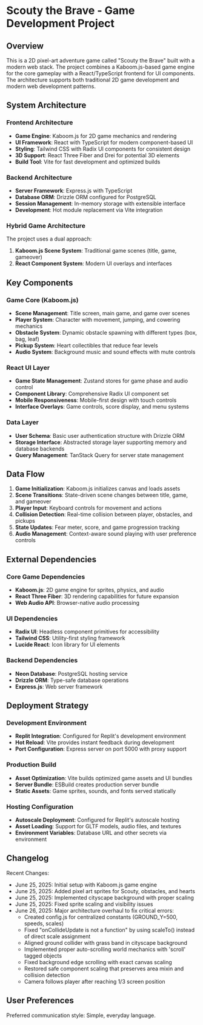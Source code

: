 # Scouty the Brave - Game Development Project

## Overview

This is a 2D pixel-art adventure game called "Scouty the Brave" built with a modern web stack. The project combines a Kaboom.js-based game engine for the core gameplay with a React/TypeScript frontend for UI components. The architecture supports both traditional 2D game development and modern web development patterns.

## System Architecture

### Frontend Architecture
- **Game Engine**: Kaboom.js for 2D game mechanics and rendering
- **UI Framework**: React with TypeScript for modern component-based UI
- **Styling**: Tailwind CSS with Radix UI components for consistent design
- **3D Support**: React Three Fiber and Drei for potential 3D elements
- **Build Tool**: Vite for fast development and optimized builds

### Backend Architecture
- **Server Framework**: Express.js with TypeScript
- **Database ORM**: Drizzle ORM configured for PostgreSQL
- **Session Management**: In-memory storage with extensible interface
- **Development**: Hot module replacement via Vite integration

### Hybrid Game Architecture
The project uses a dual approach:
1. **Kaboom.js Scene System**: Traditional game scenes (title, game, gameover)
2. **React Component System**: Modern UI overlays and interfaces

## Key Components

### Game Core (Kaboom.js)
- **Scene Management**: Title screen, main game, and game over scenes
- **Player System**: Character with movement, jumping, and cowering mechanics
- **Obstacle System**: Dynamic obstacle spawning with different types (box, bag, leaf)
- **Pickup System**: Heart collectibles that reduce fear levels
- **Audio System**: Background music and sound effects with mute controls

### React UI Layer
- **Game State Management**: Zustand stores for game phase and audio control
- **Component Library**: Comprehensive Radix UI component set
- **Mobile Responsiveness**: Mobile-first design with touch controls
- **Interface Overlays**: Game controls, score display, and menu systems

### Data Layer
- **User Schema**: Basic user authentication structure with Drizzle ORM
- **Storage Interface**: Abstracted storage layer supporting memory and database backends
- **Query Management**: TanStack Query for server state management

## Data Flow

1. **Game Initialization**: Kaboom.js initializes canvas and loads assets
2. **Scene Transitions**: State-driven scene changes between title, game, and gameover
3. **Player Input**: Keyboard controls for movement and actions
4. **Collision Detection**: Real-time collision between player, obstacles, and pickups
5. **State Updates**: Fear meter, score, and game progression tracking
6. **Audio Management**: Context-aware sound playing with user preference controls

## External Dependencies

### Core Game Dependencies
- **Kaboom.js**: 2D game engine for sprites, physics, and audio
- **React Three Fiber**: 3D rendering capabilities for future expansion
- **Web Audio API**: Browser-native audio processing

### UI Dependencies
- **Radix UI**: Headless component primitives for accessibility
- **Tailwind CSS**: Utility-first styling framework
- **Lucide React**: Icon library for UI elements

### Backend Dependencies
- **Neon Database**: PostgreSQL hosting service
- **Drizzle ORM**: Type-safe database operations
- **Express.js**: Web server framework

## Deployment Strategy

### Development Environment
- **Replit Integration**: Configured for Replit's development environment
- **Hot Reload**: Vite provides instant feedback during development
- **Port Configuration**: Express server on port 5000 with proxy support

### Production Build
- **Asset Optimization**: Vite builds optimized game assets and UI bundles
- **Server Bundle**: ESBuild creates production server bundle
- **Static Assets**: Game sprites, sounds, and fonts served statically

### Hosting Configuration
- **Autoscale Deployment**: Configured for Replit's autoscale hosting
- **Asset Loading**: Support for GLTF models, audio files, and textures
- **Environment Variables**: Database URL and other secrets via environment

## Changelog

Recent Changes:
- June 25, 2025: Initial setup with Kaboom.js game engine
- June 25, 2025: Added pixel art sprites for Scouty, obstacles, and hearts
- June 25, 2025: Implemented cityscape background with proper scaling
- June 25, 2025: Fixed sprite scaling and visibility issues
- June 26, 2025: Major architecture overhaul to fix critical errors:
  * Created config.js for centralized constants (GROUND_Y=500, speeds, scales)
  * Fixed "onCollideUpdate is not a function" by using scaleTo() instead of direct scale assignment
  * Aligned ground collider with grass band in cityscape background
  * Implemented proper auto-scrolling world mechanics with 'scroll' tagged objects
  * Fixed background edge scrolling with exact canvas scaling
  * Restored safe component scaling that preserves area mixin and collision detection
  * Camera follows player after reaching 1/3 screen position

## User Preferences

Preferred communication style: Simple, everyday language.